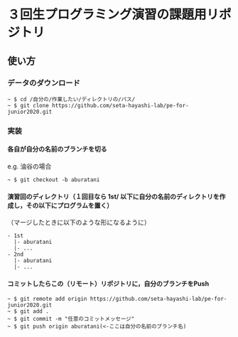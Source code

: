 # ３回生プログラミング演習の課題用リポジトリ

## 使い方

### データのダウンロード

```
~ $ cd /自分の/作業したい/ディレクトリの/パス/
~ $ git clone https://github.com/seta-hayashi-lab/pe-for-junior2020.git
```


### 実装

#### 各自が自分の名前のブランチを切る

e.g. 油谷の場合

```
~ $ git checkout -b aburatani
```

#### 演習回のディレクトリ（１回目なら 1st/ 以下に自分の名前のディレクトリを作成し，その以下にプログラムを置く）

（マージしたときに以下のような形になるように）
```
- 1st
  |- aburatani
  |- ...
- 2nd
  |- aburatani
  |- ...
```

#### コミットしたらこの（リモート）リポジトリに，自分のブランチをPush

```
~ $ git remote add origin https://github.com/seta-hayashi-lab/pe-for-junior2020.git
~ $ git add .
~ $ git commit -m "任意のコミットメッセージ"
~ $ git push origin aburatani(<-ここは自分の名前のブランチ名)
```
